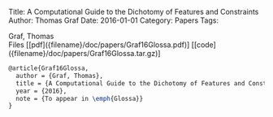 Title: A Computational Guide to the Dichotomy of Features and Constraints
Author: Thomas Graf
Date: 2016-01-01
Category: Papers
Tags: 

<div markdown class="authors">
Graf, Thomas
</div>

<div markdown class="files">
<span id="files-title">Files</span>
[[pdf]({filename}/doc/papers/Graf16Glossa.pdf)]
[[code]({filename}/doc/papers/Graf16Glossa.tar.gz)]
</div>

~~~latex
@article{Graf16Glossa,
  author = {Graf, Thomas},
  title = {A Computational Guide to the Dichotomy of Features and Constraints},
  year = {2016},
  note = {To appear in \emph{Glossa}}
}
~~~
